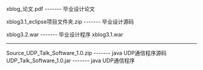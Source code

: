 xblog_论文.pdf                  ------- 毕业设计论文

xblog3.1_eclipse项目文件夹.zip  ------- 毕业设计源码
  
xblog3.2.war                    ------- 毕业设计程序
xblog3.1.war

---------------------------------------------------------------

Source_UDP_Talk_Software_1.0.zip  ------- java UDP通信程序源码
UDP_Talk_Software_1.0.jar         ------- java UDP通信程序

